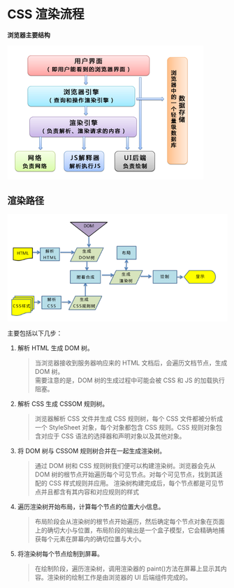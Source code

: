 # CSS 渲染流程

**浏览器主要结构**

![123](./images/css-1.png)

## 渲染路径

![123](./images/css-2.png)

主要包括以下几步：

1. 解析 HTML 生成 DOM 树。

   > 当浏览器接收到服务器响应来的 HTML 文档后，会遍历文档节点，生成 DOM 树。  
   > 需要注意的是，DOM 树的生成过程中可能会被 CSS 和 JS 的加载执行阻塞。

1. 解析 CSS 生成 CSSOM 规则树。

   > 浏览器解析 CSS 文件并生成 CSS 规则树，每个 CSS 文件都被分析成一个 StyleSheet 对象，每个对象都包含 CSS 规则。CSS 规则对象包含对应于 CSS 语法的选择器和声明对象以及其他对象。

1. 将 DOM 树与 CSSOM 规则树合并在一起生成渲染树。

   > 通过 DOM 树和 CSS 规则树我们便可以构建渲染树。浏览器会先从 DOM 树的根节点开始遍历每个可见节点。对每个可见节点，找到其适配的 CSS 样式规则并应用。
   > 渲染树构建完成后，每个节点都是可见节点并且都含有其内容和对应规则的样式

1. 遍历渲染树开始布局，计算每个节点的位置大小信息。

   > 布局阶段会从渲染树的根节点开始遍历，然后确定每个节点对象在页面上的确切大小与位置，布局阶段的输出是一个盒子模型，它会精确地捕获每个元素在屏幕内的确切位置与大小。

1. 将渲染树每个节点绘制到屏幕。
   > 在绘制阶段，遍历渲染树，调用渲染器的 paint()方法在屏幕上显示其内容。渲染树的绘制工作是由浏览器的 UI 后端组件完成的。
